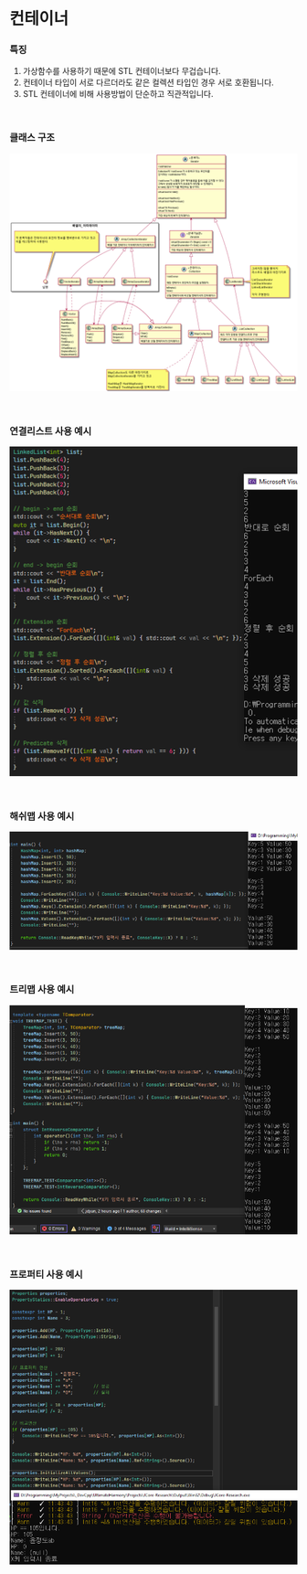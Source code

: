# 컨테이너

### 특징
1. 가상함수를 사용하기 때문에 STL 컨테이너보다 무겁습니다.
2. 컨테이너 타입이 서로 다르더라도 같은 컬렉션 타입인 경우 서로 호환됩니다.
3. STL 컨테이너에 비해 사용방법이 단순하고 직관적입니다.

<br>

### 클래스 구조
![클래스 구조](Images/ContainerStructure.png)

<br>

### 연결리스트 사용 예시
![연결리스트 사용 예시](Images/JCore/LinkedList.png)

<br>

### 해쉬맵 사용 예시
![해쉬맵 사용 예시](Images/JCore/HashMap.png)

<br>

### 트리맵 사용 예시
![트리맵 사용 예시](Images/JCore/TreeMap.png)

<br>

### 프로퍼티 사용 예시
![프로퍼티 사용 예시](Images/JCore/Properties.png)
